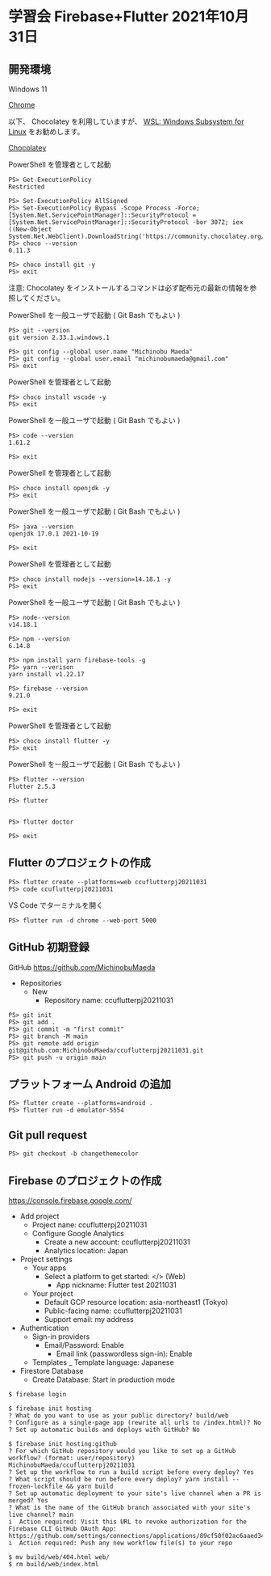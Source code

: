 # 学習会 Firebase+Flutter 2021年10月31日

## 開発環境

Windows 11

[Chrome](https://www.google.co.jp/chrome/)

以下、 Chocolatey を利用していますが、
[WSL: Windows Subsystem for Linux](https://docs.microsoft.com/ja-jp/windows/wsl/install)
をお勧めします。

[Chocolatey](https://chocolatey.org/install)

PowerShell を管理者として起動

```
PS> Get-ExecutionPolicy
Restricted

PS> Set-ExecutionPolicy AllSigned                                                                   
PS> Set-ExecutionPolicy Bypass -Scope Process -Force; [System.Net.ServicePointManager]::SecurityProtocol = [System.Net.ServicePointManager]::SecurityProtocol -bor 3072; iex ((New-Object System.Net.WebClient).DownloadString('https://community.chocolatey.org/install.ps1'))
PS> choco --version
0.11.3

PS> choco install git -y
PS> exit
```

注意: Chocolatey をインストールするコマンドは必ず配布元の最新の情報を参照してください。

PowerShell を一般ユーザで起動 ( Git Bash でもよい )

```
PS> git --version
git version 2.33.1.windows.1

PS> git config --global user.name "Michinobu Maeda"
PS> git config --global user.email "michinobumaeda@gmail.com"
PS> exit
```

PowerShell を管理者として起動

```
PS> choco install vscode -y
PS> exit
```

PowerShell を一般ユーザで起動 ( Git Bash でもよい )

```
PS> code --version
1.61.2

PS> exit
```

PowerShell を管理者として起動

```
PS> choco install openjdk -y
PS> exit
```

PowerShell を一般ユーザで起動 ( Git Bash でもよい )

```
PS> java --version
openjdk 17.0.1 2021-10-19

PS> exit
```

PowerShell を管理者として起動

```
PS> choco install nodejs --version=14.18.1 -y
PS> exit
```

PowerShell を一般ユーザで起動 ( Git Bash でもよい )

```
PS> node--version
v14.18.1

PS> npm --version
6.14.8

PS> npm install yarn firebase-tools -g
PS> yarn --verison
yarn install v1.22.17

PS> firebase --version
9.21.0

PS> exit
```

PowerShell を管理者として起動

```
PS> choco install flutter -y
PS> exit
```

PowerShell を一般ユーザで起動 ( Git Bash でもよい )

```
PS> flutter --version
Flutter 2.5.3

PS> flutter


PS> flutter doctor

PS> exit
```

## Flutter のプロジェクトの作成

```
PS> flutter create --platforms=web ccuflutterpj20211031
PS> code ccuflutterpj20211031
```

VS Code でターミナルを開く

```
PS> flutter run -d chrome --web-port 5000
```

## GitHub 初期登録

GitHub
<https://github.com/MichinobuMaeda>

- Repositories
    - New
        - Repository name: ccuflutterpj20211031

```
PS> git init
PS> git add .
PS> git commit -m "first commit"
PS> git branch -M main
PS> git remote add origin git@github.com:MichinobuMaeda/ccuflutterpj20211031.git
PS> git push -u origin main
```

## プラットフォーム Android の追加

```
PS> flutter create --platforms=android .
PS> flutter run -d emulator-5554
```

## Git pull request

```
PS> git checkout -b changethemecolor
```

## Firebase のプロジェクトの作成

https://console.firebase.google.com/

- Add project
    - Project nane: ccuflutterpj20211031
    - Configure Google Analytics
        - Create a new account: ccuflutterpj20211031
        - Analytics location: Japan
- Project settings
    - Your apps
        - Select a platform to get started: </> (Web)
            - App nickname: Flutter test 20211031
    - Your project
        - Default GCP resource location: asia-northeast1 (Tokyo)
        - Public-facing name: ccuflutterpj20211031
        - Support email: my address
- Authentication
    - Sign-in providers
        - Email/Password: Enable
            - Email link (passwordless sign-in): Enable
    - Templates
        _ Template language: Japanese
- Firestore Database
    - Create Database: Start in production mode

```
$ firebase login

$ firebase init hosting
? What do you want to use as your public directory? build/web
? Configure as a single-page app (rewrite all urls to /index.html)? No
? Set up automatic builds and deploys with GitHub? No

$ firebase init hosting:github
? For which GitHub repository would you like to set up a GitHub workflow? (format: user/repository) MichinobuMaeda/ccuflutterpj20211031
? Set up the workflow to run a build script before every deploy? Yes
? What script should be run before every deploy? yarn install --frozen-lockfile && yarn build
? Set up automatic deployment to your site's live channel when a PR is merged? Yes
? What is the name of the GitHub branch associated with your site's live channel? main
i  Action required: Visit this URL to revoke authorization for the Firebase CLI GitHub OAuth App:
https://github.com/settings/connections/applications/89cf50f02ac6aaed3484
i  Action required: Push any new workflow file(s) to your repo

$ mv build/web/404.html web/
$ rm build/web/index.html
```
